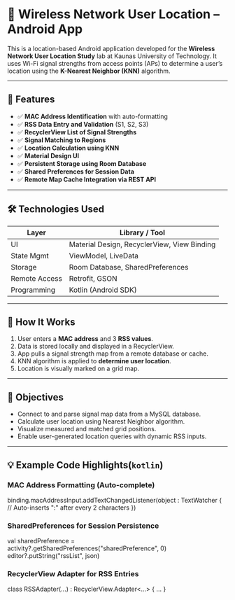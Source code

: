 # 📍 Wireless Network User Location – Android App

This is a location-based Android application developed for the **Wireless Network User Location Study** lab at Kaunas University of Technology. It uses Wi-Fi signal strengths from access points (APs) to determine a user’s location using the **K-Nearest Neighbor (KNN)** algorithm.

---

## 📲 Features

- ✅ **MAC Address Identification** with auto-formatting
- ✅ **RSS Data Entry and Validation** (S1, S2, S3)
- ✅ **RecyclerView List of Signal Strengths**
- ✅ **Signal Matching to Regions**
- ✅ **Location Calculation using KNN**
- ✅ **Material Design UI**
- ✅ **Persistent Storage using Room Database**
- ✅ **Shared Preferences for Session Data**
- ✅ **Remote Map Cache Integration via REST API**


---

## 🛠 Technologies Used

| Layer         | Library / Tool         |
|---------------|------------------------|
| UI            | Material Design, RecyclerView, View Binding |
| State Mgmt    | ViewModel, LiveData    |
| Storage       | Room Database, SharedPreferences |
| Remote Access | Retrofit, GSON         |
| Programming   | Kotlin (Android SDK)   |

---

## 📡 How It Works

1. User enters a **MAC address** and 3 **RSS values**.
2. Data is stored locally and displayed in a RecyclerView.
3. App pulls a signal strength map from a remote database or cache.
4. KNN algorithm is applied to **determine user location**.
5. Location is visually marked on a grid map.

---

## 🧪 Objectives

- Connect to and parse signal map data from a MySQL database.
- Calculate user location using Nearest Neighbor algorithm.
- Visualize measured and matched grid positions.
- Enable user-generated location queries with dynamic RSS inputs.

---

## 💡 Example Code Highlights(`kotlin`)

### MAC Address Formatting (Auto-complete)

binding.macAddressInput.addTextChangedListener(object : TextWatcher {
    // Auto-inserts ":" after every 2 characters
})

### SharedPreferences for Session Persistence
val sharedPreference = activity?.getSharedPreferences("sharedPreference", 0)
editor?.putString("rssList", json)

### RecyclerView Adapter for RSS Entries
class RSSAdapter(...) : RecyclerView.Adapter<...> { ... }
